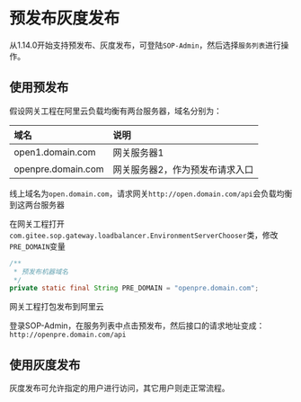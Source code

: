 # 预发布灰度发布

从1.14.0开始支持预发布、灰度发布，可登陆`SOP-Admin`，然后选择`服务列表`进行操作。

## 使用预发布

假设网关工程在阿里云负载均衡有两台服务器，域名分别为：

|域名|说明|
|:---- |:----  |
|open1.domain.com  |网关服务器1  |
|openpre.domain.com | 网关服务器2，作为预发布请求入口|

线上域名为`open.domain.com`，请求网关`http://open.domain.com/api`会负载均衡到这两台服务器

在网关工程打开`com.gitee.sop.gateway.loadbalancer.EnvironmentServerChooser`类，修改`PRE_DOMAIN`变量

```java
/**
 * 预发布机器域名
 */
private static final String PRE_DOMAIN = "openpre.domain.com";
```

网关工程打包发布到阿里云

登录SOP-Admin，在服务列表中点击预发布，然后接口的请求地址变成：`http://openpre.domain.com/api`

## 使用灰度发布

灰度发布可允许指定的用户进行访问，其它用户则走正常流程。
